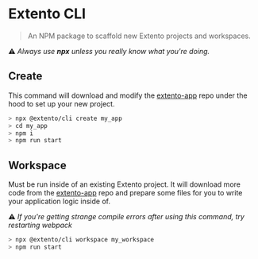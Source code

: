 # Extento CLI

> An NPM package to scaffold new Extento projects and workspaces.

:warning: *Always use **npx** unless you really know what you're doing.*

## Create

This command will download and modify the [extento-app](https://github.com/extento-org/extento-app) repo under the hood to set up your new project. 

```bash
> npx @extento/cli create my_app
> cd my_app
> npm i
> npm run start
```

## Workspace

Must be run inside of an existing Extento project. It will download more code from the [extento-app](https://github.com/extento-org/extento-app) repo and prepare some files for you to write your application logic inside of.

:warning: *If you're getting strange compile errors after using this command, try restarting webpack*

```bash
> npx @extento/cli workspace my_workspace
> npm run start
```